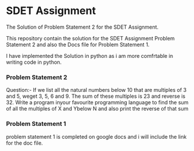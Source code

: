 # SDET Assignment
 The Solution of Problem Statement 2 for the SDET Assignment.

 This repository contain the solution for the SDET Assignment Problem Statement 2 and also the Docs file for Problem Statement 1.

 I have implemented the Solution in python as i am more comfrtable in writing code in python.

### Problem Statement 2

 Question:- ​If we list all the natural numbers below 10 that are multiples of 3 and 5, weget 3, 5, 6 and 9. The sum of these multiples is 23 and reverse is 32. Write a program inyour favourite programming language to find the sum of all the multiples of X and Ybelow N and also print the reverse of that sum


### Problem Statement 1
problem statement 1 is completed on google docs and i will include the link for the doc file.
